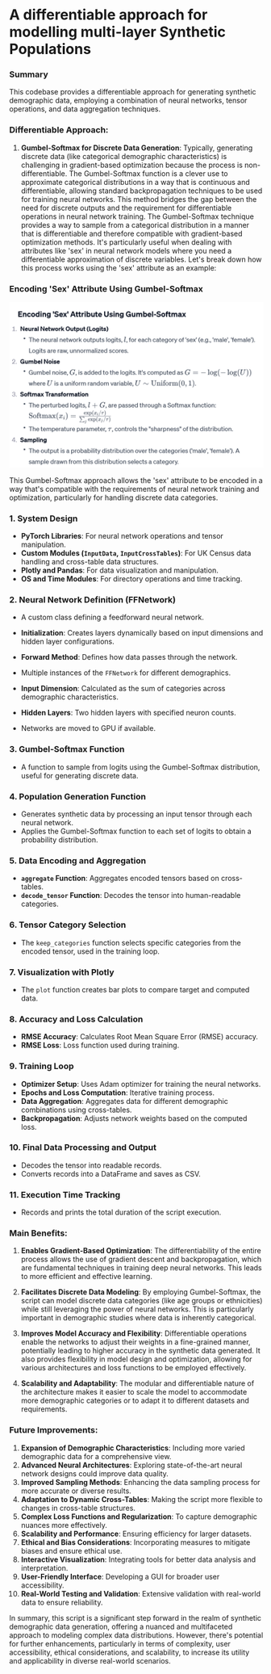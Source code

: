 # A differentiable approach for modelling multi-layer Synthetic Populations

### Summary
This codebase provides a differentiable approach for generating synthetic demographic data, employing a combination of neural networks, tensor operations, and data aggregation techniques.

### Differentiable Approach:
1. **Gumbel-Softmax for Discrete Data Generation**: Typically, generating discrete data (like categorical demographic characteristics) is challenging in gradient-based optimization because the process is non-differentiable. The Gumbel-Softmax function is a clever use to approximate categorical distributions in a way that is continuous and differentiable, allowing standard backpropagation techniques to be used for training neural networks. This method bridges the gap between the need for discrete outputs and the requirement for differentiable operations in neural network training.
The Gumbel-Softmax technique provides a way to sample from a categorical distribution in a manner that is differentiable and therefore compatible with gradient-based optimization methods. It's particularly useful when dealing with attributes like 'sex' in neural network models where you need a differentiable approximation of discrete variables. Let's break down how this process works using the 'sex' attribute as an example:

### Encoding 'Sex' Attribute Using Gumbel-Softmax

![img.png](img.png)

This Gumbel-Softmax approach allows the 'sex' attribute to be encoded in a way that's compatible with the requirements of neural network training and optimization, particularly for handling discrete data categories.

### 1. **System Design**
   - **PyTorch Libraries**: For neural network operations and tensor manipulation.
   - **Custom Modules (`InputData`, `InputCrossTables`)**: For UK Census data handling and cross-table data structures.
   - **Plotly and Pandas**: For data visualization and manipulation.
   - **OS and Time Modules**: For directory operations and time tracking.

### 2. **Neural Network Definition (FFNetwork)**
   - A custom class defining a feedforward neural network.
   - **Initialization**: Creates layers dynamically based on input dimensions and hidden layer configurations.
   - **Forward Method**: Defines how data passes through the network.

   - Multiple instances of the `FFNetwork` for different demographics.
   - **Input Dimension**: Calculated as the sum of categories across demographic characteristics.
   - **Hidden Layers**: Two hidden layers with specified neuron counts.
   - Networks are moved to GPU if available.

### 3. **Gumbel-Softmax Function**
   - A function to sample from logits using the Gumbel-Softmax distribution, useful for generating discrete data.

### 4. **Population Generation Function**
   - Generates synthetic data by processing an input tensor through each neural network.
   - Applies the Gumbel-Softmax function to each set of logits to obtain a probability distribution.

### 5. **Data Encoding and Aggregation**
   - **`aggregate` Function**: Aggregates encoded tensors based on cross-tables.
   - **`decode_tensor` Function**: Decodes the tensor into human-readable categories.

### 6. **Tensor Category Selection**
   - The `keep_categories` function selects specific categories from the encoded tensor, used in the training loop.

### 7. **Visualization with Plotly**
   - The `plot` function creates bar plots to compare target and computed data.

### 8. **Accuracy and Loss Calculation**
   - **RMSE Accuracy**: Calculates Root Mean Square Error (RMSE) accuracy.
   - **RMSE Loss**: Loss function used during training.

### 9. **Training Loop**
   - **Optimizer Setup**: Uses Adam optimizer for training the neural networks.
   - **Epochs and Loss Computation**: Iterative training process.
   - **Data Aggregation**: Aggregates data for different demographic combinations using cross-tables.
   - **Backpropagation**: Adjusts network weights based on the computed loss.

### 10. **Final Data Processing and Output**
   - Decodes the tensor into readable records.
   - Converts records into a DataFrame and saves as CSV.

### 11. **Execution Time Tracking**
   - Records and prints the total duration of the script execution.

### Main Benefits:
1. **Enables Gradient-Based Optimization**: The differentiability of the entire process allows the use of gradient descent and backpropagation, which are fundamental techniques in training deep neural networks. This leads to more efficient and effective learning.

2. **Facilitates Discrete Data Modeling**: By employing Gumbel-Softmax, the script can model discrete data categories (like age groups or ethnicities) while still leveraging the power of neural networks. This is particularly important in demographic studies where data is inherently categorical.

3. **Improves Model Accuracy and Flexibility**: Differentiable operations enable the networks to adjust their weights in a fine-grained manner, potentially leading to higher accuracy in the synthetic data generated. It also provides flexibility in model design and optimization, allowing for various architectures and loss functions to be employed effectively.

4. **Scalability and Adaptability**: The modular and differentiable nature of the architecture makes it easier to scale the model to accommodate more demographic categories or to adapt it to different datasets and requirements.


### Future Improvements:
1. **Expansion of Demographic Characteristics**: Including more varied demographic data for a comprehensive view.
2. **Advanced Neural Architectures**: Exploring state-of-the-art neural network designs could improve data quality.
3. **Improved Sampling Methods**: Enhancing the data sampling process for more accurate or diverse results.
4. **Adaptation to Dynamic Cross-Tables**: Making the script more flexible to changes in cross-table structures.
5. **Complex Loss Functions and Regularization**: To capture demographic nuances more effectively.
6. **Scalability and Performance**: Ensuring efficiency for larger datasets.
7. **Ethical and Bias Considerations**: Incorporating measures to mitigate biases and ensure ethical use.
8. **Interactive Visualization**: Integrating tools for better data analysis and interpretation.
9. **User-Friendly Interface**: Developing a GUI for broader user accessibility.
10. **Real-World Testing and Validation**: Extensive validation with real-world data to ensure reliability.

In summary, this script is a significant step forward in the realm of synthetic demographic data generation, offering a nuanced and multifaceted approach to modeling complex data distributions. However, there's potential for further enhancements, particularly in terms of complexity, user accessibility, ethical considerations, and scalability, to increase its utility and applicability in diverse real-world scenarios.